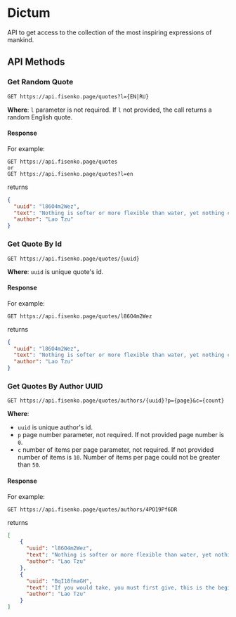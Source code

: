 # Dictum

API to get access to the collection of the most inspiring expressions of mankind.

## API Methods

### Get Random Quote

```
GET https://api.fisenko.page/quotes?l={EN|RU}
```

**Where**: `l` parameter is not required. If `l` not provided, the call returns a random English quote.

#### Response

For example:

```
GET https://api.fisenko.page/quotes
or
GET https://api.fisenko.page/quotes?l=en
```

returns

```json
{
  "uuid": "l86O4m2Wez",
  "text": "Nothing is softer or more flexible than water, yet nothing can resist it.",
  "author": "Lao Tzu"
}
```

### Get Quote By Id

```
GET https://api.fisenko.page/quotes/{uuid}
```

**Where**: `uuid` is unique quote's id.

#### Response

For example:

```
GET https://api.fisenko.page/quotes/l86O4m2Wez
```

returns

```json
{
  "uuid": "l86O4m2Wez",
  "text": "Nothing is softer or more flexible than water, yet nothing can resist it.",
  "author": "Lao Tzu"
}
```

### Get Quotes By Author UUID

```
GET https://api.fisenko.page/quotes/authors/{uuid}?p={page}&c={count}
```

**Where**:
* `uuid` is unique author's id.
* `p` page number parameter, not required. If not provided page number is `0`.
* `c` number of items per page parameter, not required. If not provided number of items is `10`. 
Number of items per page could not be greater than `50`.

#### Response

For example:

```
GET https://api.fisenko.page/quotes/authors/4PO19Pf6DR
```

returns

```json
[
    {
      "uuid": "l86O4m2Wez",
      "text": "Nothing is softer or more flexible than water, yet nothing can resist it.",
      "author": "Lao Tzu"
    },
    {
      "uuid": "BqI18fmaGH",
      "text": "If you would take, you must first give, this is the beginning of intelligence.",
      "author": "Lao Tzu"
    }
]
```
